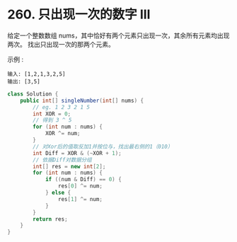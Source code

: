 # 260. 只出现一次的数字 III

给定一个整数数组 nums，其中恰好有两个元素只出现一次，其余所有元素均出现两次。 找出只出现一次的那两个元素。

示例 :
```
输入: [1,2,1,3,2,5]
输出: [3,5]
```

```java
class Solution {
    public int[] singleNumber(int[] nums) {
        // eg. 1 2 3 2 1 5
        int XOR = 0;
        // 得到 3 ^ 5
        for (int num : nums) {
            XOR ^= num;
        }
        // 对Xor后的值取反加1并按位与，找出最右侧的1（010）
        int Diff = XOR & (~XOR + 1);
        // 依据Diff对数据分组
        int[] res = new int[2];
        for (int num : nums) {
            if ((num & Diff) == 0) {
                res[0] ^= num;
            } else {
                res[1] ^= num;
            }
        }
        return res;
    }
}
```